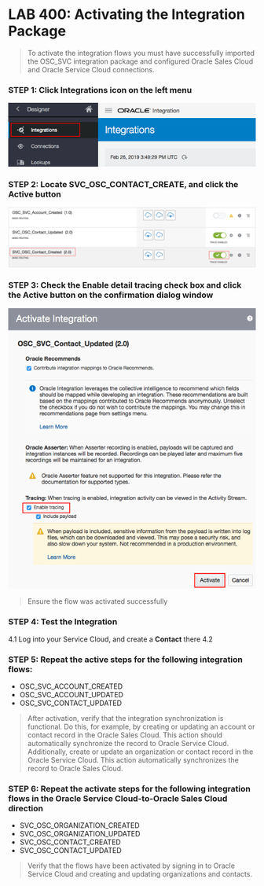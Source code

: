 # LAB 400: Activating the Integration Package
> To activate the integration flows you must have successfully imported the OSC_SVC integration package and configured Oracle Sales Cloud and Oracle Service Cloud connections.

### STEP 1: Click Integrations icon on the left menu
![](images/23.png)

### STEP 2: Locate SVC_OSC_CONTACT_CREATE, and click the Active button
![](images/28.png)

### STEP 3: Check the Enable detail tracing check box and click the Active button on the confirmation dialog window
![](images/25.png)

> Ensure the flow was activated successfully

### STEP 4: Test the Integration 
4.1 Log into your Service Cloud, and create a **Contact** there
4.2 

### STEP 5: Repeat the active steps for the following integration flows:
- OSC_SVC_ACCOUNT_CREATED
- OSC_SVC_ACCOUNT_UPDATED
- OSC_SVC_CONTACT_UPDATED

> After activation, verify that the integration synchronization is functional. Do this, for example, by creating or updating an account or contact record in the Oracle Sales Cloud. This action should automatically synchronize the record to Oracle Service Cloud. Additionally, create or update an organization or contact record in the Oracle Service Cloud. This action automatically synchronizes the record to Oracle Sales Cloud.

### STEP 6: Repeat the activate steps for the following integration flows in the Oracle Service Cloud-to-Oracle Sales Cloud direction
- SVC_OSC_ORGANIZATION_CREATED
- SVC_OSC_ORGANIZATION_UPDATED
- SVC_OSC_CONTACT_CREATED
- SVC_OSC_CONTACT_UPDATED

> Verify that the flows have been activated by signing in to Oracle Service Cloud and creating and updating organizations and contacts.

